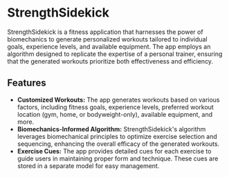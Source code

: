 <h1>StrengthSidekick</h1>

<p>StrengthSidekick is a fitness application that harnesses the power of biomechanics to generate personalized workouts tailored to individual goals, experience levels, and available equipment. The app employs an algorithm designed to replicate the expertise of a personal trainer, ensuring that the generated workouts prioritize both effectiveness and efficiency.</p>

<h2>Features</h2>

<ul>
  <li><strong>Customized Workouts:</strong> The app generates workouts based on various factors, including fitness goals, experience levels, preferred workout location (gym, home, or bodyweight-only), available equipment, and more.</li>
  
  <li><strong>Biomechanics-Informed Algorithm:</strong> StrengthSidekick's algorithm leverages biomechanical principles to optimize exercise selection and sequencing, enhancing the overall efficacy of the generated workouts.</li>
  
  <li><strong>Exercise Cues:</strong> The app provides detailed cues for each exercise to guide users in maintaining proper form and technique. These cues are stored in a separate model for easy management.</li>
</ul>
